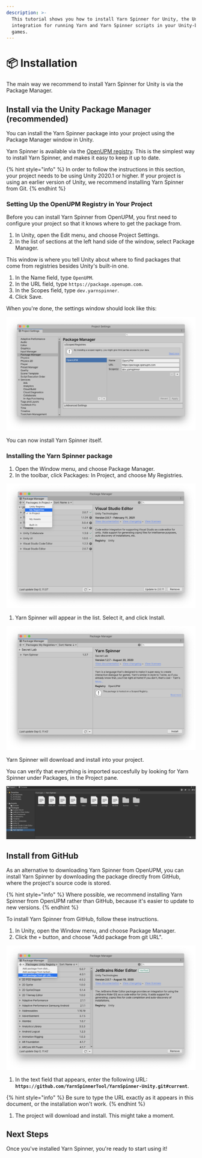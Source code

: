 ```yaml
---
description: >-
  This tutorial shows you how to install Yarn Spinner for Unity, the Unity
  integration for running Yarn and Yarn Spinner scripts in your Unity-based
  games.
---
```


# 📦 Installation

The main way we recommend to install Yarn Spinner for Unity is via the Package Manager.

## Install via the Unity Package Manager (recommended)

You can install the Yarn Spinner package into your project using the Package Manager window in Unity.

Yarn Spinner is available via the [OpenUPM registry](https://openupm.com). This is the simplest way to install Yarn Spinner, and makes it easy to keep it up to date.

{% hint style="info" %}
In order to follow the instructions in this section, your project needs to be using Unity 2020.1 or higher. If your project is using an earlier version of Unity, we recommend installing Yarn Spinner from Git.
{% endhint %}

### Setting Up the OpenUPM Registry in Your Project

Before you can install Yarn Spinner from OpenUPM, you first need to configure your project so that it knows where to get the package from.

1. In Unity, open the Edit menu, and choose Project Settings.
2. In the list of sections at the left hand side of the window, select Package Manager.

This window is where you tell Unity about where to find packages that come from registries besides Unity's built-in one.

1. In the Name field, type `OpenUPM`.
2. In the URL field, type `https://package.openupm.com`.
3. In the Scopes field, type `dev.yarnspinner`.
4. Click Save.

When you're done, the settings window should look like this:

![](../.gitbook/assets/installing-unity-package-manager-registry.png)

You can now install Yarn Spinner itself.

### Installing the Yarn Spinner package

1. Open the Window menu, and choose Package Manager.
2. In the toolbar, click Packages: In Project, and choose My Registries.

![](../.gitbook/assets/installing-unity-package-manager-select-package-list.png)

1. Yarn Spinner will appear in the list. Select it, and click Install.

![](../.gitbook/assets/installing-unity-package-manager-registry-select-package.png)

Yarn Spinner will download and install into your project.

You can verify that everything is imported succesfully by looking for Yarn Spinner under Packages, in the Project pane.

![Verify that Unity has the package by checking the Packages folder of the Project pane.](<../.gitbook/assets/Screen Shot 2021-03-07 at 2.16.14 pm.png>)

## Install from GitHub

As an alternative to downloading Yarn Spinner from OpenUPM, you can install Yarn Spinner by downloading the package directly from GitHub, where the project's source code is stored.

{% hint style="info" %}
Where possible, we recommend installing Yarn Spinner from OpenUPM rather than GitHub, because it's easier to update to new versions.
{% endhint %}

To install Yarn Spinner from GitHub, follow these instructions.

1. In Unity, open the Window menu, and choose Package Manager.
2. Click the `+` button, and choose "Add package from git URL".

![](../.gitbook/assets/installing-unity-git-select-url.png)

1. In the text field that appears, enter the following URL: **`https://github.com/YarnSpinnerTool/YarnSpinner-Unity.git#current`**.

{% hint style="info" %}
Be sure to type the URL exactly as it appears in this document, or the installation won't work.
{% endhint %}

1. The project will download and install. This might take a moment.

## Next Steps

Once you've installed Yarn Spinner, you're ready to start using it!
